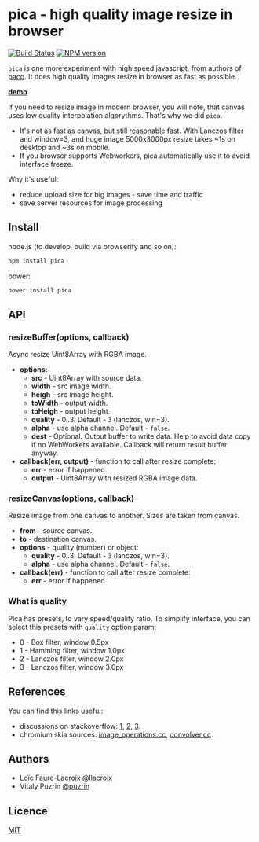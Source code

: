 pica - high quality image resize in browser
===========================================

[![Build Status](https://travis-ci.org/nodeca/pica.svg?branch=master)](https://travis-ci.org/nodeca/pica)
[![NPM version](https://img.shields.io/npm/v/pica.svg)](https://www.npmjs.org/package/pica)

`pica` is one more experiment with high speed javascript, from authors of
[paco](https://github.com/nodeca/pako). It does high quality images resize
in browser as fast as possible.

[__demo__](http://nodeca.github.io/pica/demo/)

If you need to resize image in modern browser, you will note, that canvas uses
low quality interpolation algorythms. That's why we did `pica`.

- It's not as fast as canvas, but still reasonable fast. With Lanczos filter and
  window=3, and huge image 5000x3000px resize takes ~1s on desktop and ~3s on
  mobile.
- If you browser supports Webworkers, pica automatically use it to avoid
  interface freeze.

Why it's useful:

- reduce upload size for big images - save time and traffic
- save server resources for image processing


Install
-------

node.js (to develop, build via browserify and so on):

```bash
npm install pica
```

bower:

```bash
bower install pica
```


API
---

### resizeBuffer(options, callback)

Async resize Uint8Array with RGBA image.

- __options:__
  - __src__ - Uint8Array with source data.
  - __width__ - src image width.
  - __heigh__ - src image height.
  - __toWidth__ - output width.
  - __toHeigh__ - output height.
  - __quality__ - 0..3. Default - `3` (lanczos, win=3).
  - __alpha__ - use alpha channel. Default - `false`.
  - __dest__ - Optional. Output buffer to write data. Help to avoid data copy
    if no WebWorkers available. Callback will return result buffer anyway.
- __callback(err, output)__ - function to call after resize complete:
  - __err__ - error if happened.
  - __output__ - Uint8Array with resized RGBA image data.

### resizeCanvas(options, callback)

Resize image from one canvas to another. Sizes are taken from canvas.

- __from__ - source canvas.
- __to__ - destination canvas.
- __options__ - quality (number) or object:
  - __quality__ - 0..3. Default - `3` (lanczos, win=3).
  - __alpha__ - use alpha channel. Default - `false`.
- __callback(err)__ - function to call after resize complete:
  - __err__ - error if happened


### What is quality

Pica has presets, to vary speed/quality ratio. To simplify interface, you can
select this presets with `quality` option param:

- 0 - Box filter, window 0.5px
- 1 - Hamming filter, window 1.0px
- 2 - Lanczos filter, window 2.0px
- 3 - Lanczos filter, window 3.0px




References
----------

You can find this links useful:

- discussions on stackoverflow:
  [1](http://stackoverflow.com/questions/943781/),
  [2](http://stackoverflow.com/questions/18922880/),
  [3](http://stackoverflow.com/questions/2303690/).
- chromium skia sources:
  [image_operations.cc](http://src.chromium.org/svn/trunk/src/skia/ext/image_operations.cc),
  [convolver.cc](http://src.chromium.org/svn/trunk/src/skia/ext/convolver.cc).


Authors
-------

- Loïc Faure-Lacroix [@llacroix](https://github.com/llacroix)
- Vitaly Puzrin [@puzrin](https://github.com/puzrin)


Licence
-------

[MIT](https://github.com/nodeca/pica/blob/master/LICENSE)